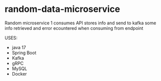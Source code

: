 # random-data-microservice

Random microservice 1 consumes API stores info and send to kafka some info retrieved and error ecountered when consuming from endpoint

USES:
- java 17
- Spring Boot
- Kafka
- gRPC
- MySQL
- Docker
